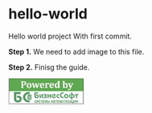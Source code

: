 # hello-world
Hello world project
With first commit.

**Step 1.** We need to add image to this file.

**Step 2.** Finisg the guide.

<a href="http://bsoft.biz/">![Business Software, Ltd](poweredbybs.jpg)</a>
